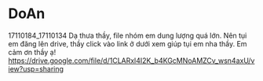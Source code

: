 # DoAn
17110184_17110134
Dạ thưa thầy, file nhóm em dung lượng quá lớn. Nên tụi em đăng lên drive, thầy click vào link ở dưới xem giúp tụi em nha thầy.
Em cảm ơn thầy ạ!
https://drive.google.com/file/d/1CLARxl4I2K_b4KGcMNoAMZCv_wsn4axU/view?usp=sharing

